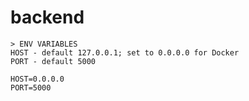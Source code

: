 # backend

````
> ENV VARIABLES
HOST - default 127.0.0.1; set to 0.0.0.0 for Docker
PORT - default 5000
````


```` 
HOST=0.0.0.0
PORT=5000
```` 
